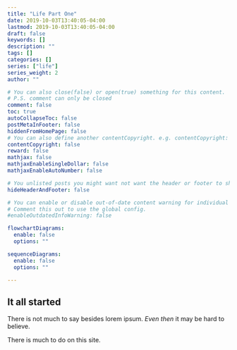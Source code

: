 ```yaml
---
title: "Life Part One"
date: 2019-10-03T13:40:05-04:00
lastmod: 2019-10-03T13:40:05-04:00
draft: false
keywords: []
description: ""
tags: []
categories: []
series: ["life"]
series_weight: 2
author: ""

# You can also close(false) or open(true) something for this content.
# P.S. comment can only be closed
comment: false
toc: true
autoCollapseToc: false
postMetaInFooter: false
hiddenFromHomePage: false
# You can also define another contentCopyright. e.g. contentCopyright: "This is another copyright."
contentCopyright: false
reward: false
mathjax: false
mathjaxEnableSingleDollar: false
mathjaxEnableAutoNumber: false

# You unlisted posts you might want not want the header or footer to show
hideHeaderAndFooter: false

# You can enable or disable out-of-date content warning for individual post.
# Comment this out to use the global config.
#enableOutdatedInfoWarning: false

flowchartDiagrams:
  enable: false
  options: ""

sequenceDiagrams: 
  enable: false
  options: ""

---
```


## It all started
There is not much to say besides lorem ipsum. *Even then* it may be hard to believe.

There is much to do on this site.
<!--more-->